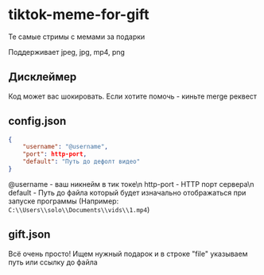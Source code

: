 # tiktok-meme-for-gift
Те самые стримы с мемами за подарки

Поддерживает jpeg, jpg, mp4, png

## Дисклеймер
Код может вас шокировать. Если хотите помочь - киньте merge реквест

## config.json
```json
{
    "username": "@username",
    "port": http-port,
    "default": "Путь до дефолт видео"
}
```
@username - ваш никнейм в тик токе\n
http-port - HTTP порт сервера\n
default - Путь до файла который будет изначально отображаться при запуске программы (Например: `C:\\Users\\solo\\Documents\\vids\\1.mp4`)

## gift.json
Всё очень просто! Ищем нужный подарок и в строке "file" указываем путь или ссылку до файла
